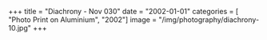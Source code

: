 +++
title = "Diachrony - Nov 030"
date = "2002-01-01"
categories = [ "Photo Print on Aluminium", "2002"]
image = "/img/photography/diachrony-10.jpg"
+++

